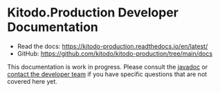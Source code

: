 # Kitodo.Production Developer Documentation

* Read the docs: <https://kitodo-production.readthedocs.io/en/latest/>
* GitHub: <https://github.com/kitodo/kitodo-production/tree/main/docs>

This documentation is work in progress. Please consult the [javadoc](developer/javadoc/README.md) or [contact the developer team](https://maillist.slub-dresden.de/cgi-bin/mailman/listinfo/kitodo-developer) if you have specific questions that are not covered here yet.
